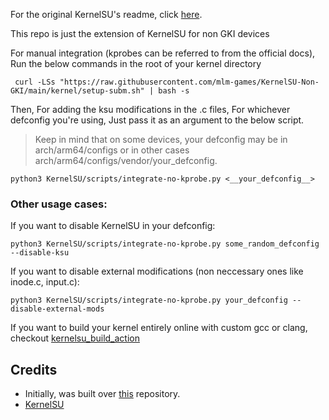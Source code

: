 For the original KernelSU's readme, click [here](https://github.com/tiann/KernelSU?tab=readme-ov-file#kernelsu).

This repo is just the extension of KernelSU for non GKI devices

For manual integration (kprobes can be referred to from the official docs), Run the below commands in the root of your kernel directory

```
 curl -LSs "https://raw.githubusercontent.com/mlm-games/KernelSU-Non-GKI/main/kernel/setup-subm.sh" | bash -s 
```

Then, For adding the ksu modifications in the .c files, For whichever defconfig you're using, Just pass it as an argument to the below script.
> Keep in mind that on some devices, your defconfig may be in arch/arm64/configs or in other cases arch/arm64/configs/vendor/your_defconfig. 
```
python3 KernelSU/scripts/integrate-no-kprobe.py <__your_defconfig__>
```

### Other usage cases:

If you want to disable KernelSU in your defconfig:
```
python3 KernelSU/scripts/integrate-no-kprobe.py some_random_defconfig --disable-ksu
```
If you want to disable external modifications (non neccessary ones like inode.c, input.c):
```
python3 KernelSU/scripts/integrate-no-kprobe.py your_defconfig --disable-external-mods
```


If you want to build your kernel entirely online with custom gcc or clang, checkout [kernelsu_build_action](https://github.com/xiaoleGun/KernelSU_Action/)
## Credits

- Initially, was built over [this](https://github.com/vc-teahouse/KernelSU-nongki) repository.
- [KernelSU](https://github.com/tiann/KernelSU)
